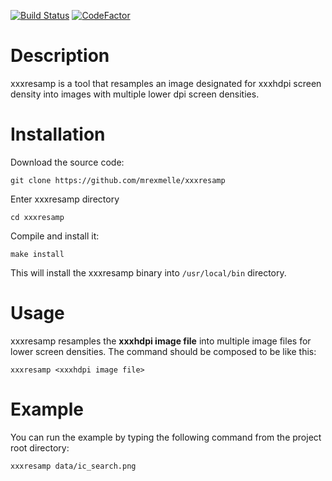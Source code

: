 
[![Build Status](https://travis-ci.org/mrexmelle/xxxresamp.svg?branch=master)](https://travis-ci.org/mrexmelle/xxxresamp)
[![CodeFactor](https://www.codefactor.io/repository/github/mrexmelle/xxxresamp/badge)](https://www.codefactor.io/repository/github/mrexmelle/xxxresamp)

# Description
xxxresamp is a tool that resamples an image designated for xxxhdpi screen density into images with multiple lower dpi screen densities.

# Installation
Download the source code:

	git clone https://github.com/mrexmelle/xxxresamp

Enter xxxresamp directory

	cd xxxresamp

Compile and install it:
	
	make install
	
This will install the xxxresamp binary into `/usr/local/bin` directory.

# Usage
xxxresamp resamples the **xxxhdpi image file** into multiple image files for lower screen densities. The command should be composed to be like this:

	xxxresamp <xxxhdpi image file>
	
# Example
You can run the example by typing the following command from the project root directory:
	
	xxxresamp data/ic_search.png

